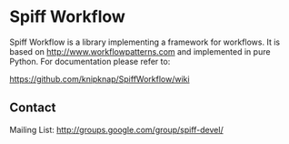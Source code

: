 Spiff Workflow
==============
Spiff Workflow is a library implementing a framework for workflows.
It is based on http://www.workflowpatterns.com and implemented in pure Python.
For documentation please refer to:

  https://github.com/knipknap/SpiffWorkflow/wiki


Contact
-------
Mailing List: http://groups.google.com/group/spiff-devel/
